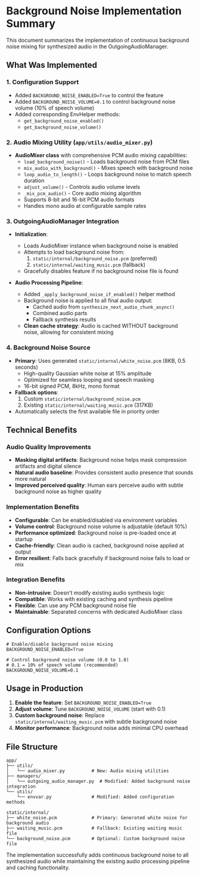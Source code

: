# Background Noise Implementation Summary

This document summarizes the implementation of continuous background noise mixing for synthesized audio in the OutgoingAudioManager.

## What Was Implemented

### 1. Configuration Support
- Added `BACKGROUND_NOISE_ENABLED=True` to control the feature
- Added `BACKGROUND_NOISE_VOLUME=0.1` to control background noise volume (10% of speech volume)
- Added corresponding EnvHelper methods:
  - `get_background_noise_enabled()`
  - `get_background_noise_volume()`

### 2. Audio Mixing Utility (`app/utils/audio_mixer.py`)
- **AudioMixer class** with comprehensive PCM audio mixing capabilities:
  - `load_background_noise()` - Loads background noise from PCM files
  - `mix_audio_with_background()` - Mixes speech with background noise
  - `loop_audio_to_length()` - Loops background noise to match speech duration
  - `adjust_volume()` - Controls audio volume levels
  - `_mix_pcm_audio()` - Core audio mixing algorithm
  - Supports 8-bit and 16-bit PCM audio formats
  - Handles mono audio at configurable sample rates

### 3. OutgoingAudioManager Integration
- **Initialization**: 
  - Loads AudioMixer instance when background noise is enabled
  - Attempts to load background noise from:
    1. `static/internal/background_noise.pcm` (preferred)
    2. `static/internal/waiting_music.pcm` (fallback)
  - Gracefully disables feature if no background noise file is found

- **Audio Processing Pipeline**:
  - Added `_apply_background_noise_if_enabled()` helper method
  - Background noise is applied to all final audio output:
    - Cached audio from `synthesize_next_audio_chunk_async()`
    - Combined audio parts
    - Fallback synthesis results
  - **Clean cache strategy**: Audio is cached WITHOUT background noise, allowing for consistent mixing

### 4. Background Noise Source
- **Primary**: Uses generated `static/internal/white_noise.pcm` (8KB, 0.5 seconds)
  - High-quality Gaussian white noise at 15% amplitude
  - Optimized for seamless looping and speech masking
  - 16-bit signed PCM, 8kHz, mono format
- **Fallback options**: 
  1. Custom `static/internal/background_noise.pcm` 
  2. Existing `static/internal/waiting_music.pcm` (317KB)
- Automatically selects the first available file in priority order

## Technical Benefits

### Audio Quality Improvements
- **Masking digital artifacts**: Background noise helps mask compression artifacts and digital silence
- **Natural audio baseline**: Provides consistent audio presence that sounds more natural
- **Improved perceived quality**: Human ears perceive audio with subtle background noise as higher quality

### Implementation Benefits
- **Configurable**: Can be enabled/disabled via environment variables
- **Volume control**: Background noise volume is adjustable (default 10%)
- **Performance optimized**: Background noise is pre-loaded once at startup
- **Cache-friendly**: Clean audio is cached, background noise applied at output
- **Error resilient**: Falls back gracefully if background noise fails to load or mix

### Integration Benefits
- **Non-intrusive**: Doesn't modify existing audio synthesis logic
- **Compatible**: Works with existing caching and synthesis pipeline
- **Flexible**: Can use any PCM background noise file
- **Maintainable**: Separated concerns with dedicated AudioMixer class

## Configuration Options

```env
# Enable/disable background noise mixing
BACKGROUND_NOISE_ENABLED=True

# Control background noise volume (0.0 to 1.0)
# 0.1 = 10% of speech volume (recommended)
BACKGROUND_NOISE_VOLUME=0.1
```

## Usage in Production

1. **Enable the feature**: Set `BACKGROUND_NOISE_ENABLED=True`
2. **Adjust volume**: Tune `BACKGROUND_NOISE_VOLUME` (start with 0.1)
3. **Custom background noise**: Replace `static/internal/waiting_music.pcm` with subtle background noise
4. **Monitor performance**: Background noise adds minimal CPU overhead

## File Structure

```
app/
├── utils/
│   └── audio_mixer.py          # New: Audio mixing utilities
├── managers/
│   └── outgoing_audio_manager.py  # Modified: Added background noise integration
└── utils/
    └── envvar.py               # Modified: Added configuration methods

static/internal/
├── white_noise.pcm             # Primary: Generated white noise for background audio
├── waiting_music.pcm           # Fallback: Existing waiting music file  
└── background_noise.pcm        # Optional: Custom background noise file
```

The implementation successfully adds continuous background noise to all synthesized audio while maintaining the existing audio processing pipeline and caching functionality.